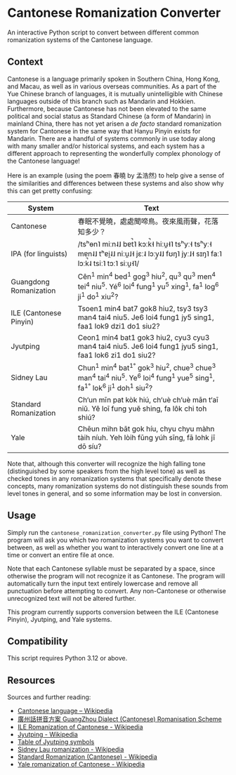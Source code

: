 # Cantonese Romanization Converter

An interactive Python script to convert between different common romanization systems of the Cantonese language.


## Context

Cantonese is a language primarily spoken in Southern China, Hong Kong, and Macau, as well as in various overseas communities. As a part of the Yue Chinese branch of languages, it is mutually unintelligible with Chinese languages outside of this branch such as Mandarin and Hokkien. Furthermore, because Cantonese has not been elevated to the same political and social status as Standard Chinese (a form of Mandarin) in mainland China, there has not yet arisen a *de facto* standard romanization system for Cantonese in the same way that Hanyu Pinyin exists for Mandarin. There are a handful of systems commonly in use today along with many smaller and/or historical systems, and each system has a different approach to representing the wonderfully complex phonology of the Cantonese language!

Here is an example (using the poem 春曉 by 孟浩然) to help give a sense of the similarities and differences between these systems and also show why this can get pretty confusing:

| System | Text |
| ----------- | ----------- |
| Cantonese | 春眠不覺曉，處處聞啼鳥。夜來風雨聲，花落知多少？ |
| IPA (for linguists) | /tsʰɵn˥ miːn˨˩ bɐt̚˥ kɔːk̚˧ hiːu̯˧˥ tsʰyː˧ tsʰyː˧ mɐn˨˩ tʰɐi̯˨˩ niːu̯˩˧ jɛː˨ lɔːy̯˨˩ fʊŋ˥ jyː˩˧ sɪŋ˥ faː˥ lɔːk̚˨ tsiː˥ tɔː˥ siːu̯˧˥/ |
| Guangdong Romanization | Cên<sup>1</sup> min<sup>4</sup> bed<sup>1</sup> gog<sup>3</sup> hiu<sup>2</sup>, qu<sup>3</sup> qu<sup>3</sup> men<sup>4</sup> tei<sup>4</sup> niu<sup>5</sup>. Yé<sup>6</sup> loi<sup>4</sup> fung<sup>1</sup> yu<sup>5</sup> xing<sup>1</sup>, fa<sup>1</sup> log<sup>6</sup> ji<sup>1</sup> do<sup>1</sup> xiu<sup>2</sup>? |
| ILE (Cantonese Pinyin) | Tsoen1 min4 bat7 gok8 hiu2, tsy3 tsy3 man4 tai4 niu5. Je6 loi4 fung1 jy5 sing1, faa1 lok9 dzi1 do1 siu2? |
| Jyutping | Ceon1 min4 bat1 gok3 hiu2, cyu3 cyu3 man4 tai4 niu5. Je6 loi4 fung1 jyu5 sing1, faa1 lok6 zi1 do1 siu2? |
| Sidney Lau | Chun<sup>1</sup> min<sup>4</sup> bat<sup>1°</sup> gok<sup>3</sup> hiu<sup>2</sup>, chue<sup>3</sup> chue<sup>3</sup> man<sup>4</sup> tai<sup>4</sup> niu<sup>5</sup>. Ye<sup>6</sup> loi<sup>4</sup> fung<sup>1</sup> yue<sup>5</sup> sing<sup>1</sup>, fa<sup>1°</sup> lok<sup>6</sup> ji<sup>1</sup> doh<sup>1</sup> siu<sup>2</sup>? |
| Standard Romanization | Ch‘un mīn pat kòk hiú, ch‘uè ch‘uè mān t‘aī niŭ. Yê loī fung yuĕ shing, fa lôk chi toh shiú? |
| Yale | Chēun mìhn bāt gok híu, chyu chyu màhn tàih níuh. Yeh lòih fūng yúh sīng, fā lohk jī dō síu? |

Note that, although this converter will recognize the high falling tone (distinguished by some speakers from the high level tone) as well as checked tones in any romanization systems that specifically denote these concepts, many romanization systems do not distinguish these sounds from level tones in general, and so some information may be lost in conversion.


## Usage

Simply run the `cantonese_romanization_converter.py` file using Python! The program will ask you which two romanization systems you want to convert between, as well as whether you want to interactively convert one line at a time or convert an entire file at once.

Note that each Cantonese syllable must be separated by a space, since otherwise the program will not recognize it as Cantonese. The program will automatically turn the input text entirely lowercase and remove all punctuation before attempting to convert. Any non-Cantonese or otherwise unrecognized text will not be altered further.

This program currently supports conversion between the ILE (Cantonese Pinyin), Jyutping, and Yale systems.


## Compatibility

This script requires Python 3.12 or above.


## Resources

Sources and further reading:
- [Cantonese language – Wikipedia](https://en.wikipedia.org/wiki/Cantonese)
- [廣州話拼音方案 GuangZhou Dialect (Cantonese) Romanisation Scheme](https://web.archive.org/web/20091208043921/http://www.sungwh.freeserve.co.uk/chinese/gzhhpy.htm)
- [ILE Romanization of Cantonese - Wikipedia](https://en.wikipedia.org/wiki/ILE_romanization_of_Cantonese)
- [Jyutping - Wikipedia](https://en.wikipedia.org/wiki/Jyutping)
- [Table of Jyutping symbols](https://www.cantoneselearning.com/jyutping)
- [Sidney Lau romanization - Wikipedia](https://en.wikipedia.org/wiki/Sidney_Lau_romanisation)
- [Standard Romanization (Cantonese) - Wikipedia](https://en.wikipedia.org/wiki/Standard_Romanization_(Cantonese))
- [Yale romanization of Cantonese - Wikipedia](https://en.wikipedia.org/wiki/Yale_romanization_of_Cantonese)